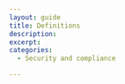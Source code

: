 ```yaml
---
layout: guide
title: Definitions
description: 
excerpt: 
categories:
  - Security and compliance

---
```


